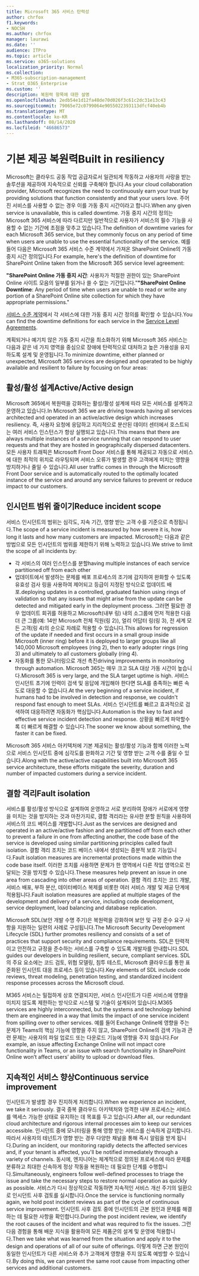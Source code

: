 ```yaml
---
title: Microsoft 365 서비스 탄력성
author: chrfox
f1.keywords:
- NOCSH
ms.author: chrfox
manager: laurawi
ms.date: ''
audience: ITPro
ms.topic: article
ms.service: o365-solutions
localization_priority: Normal
ms.collection:
- M365-subscription-management
- Strat_O365_Enterprise
ms.custom: ''
description: 복원력 항목에 대한 설명
ms.openlocfilehash: 2edb54e1d12fa48de70d026f3c61c2dc31e13c43
ms.sourcegitcommit: 79065e72c0799064e9055022393113dfcf40eb4b
ms.translationtype: MT
ms.contentlocale: ko-KR
ms.lasthandoff: 08/14/2020
ms.locfileid: "46686573"
---
```

# <a name="built-in-resiliency"></a><span data-ttu-id="49d1f-103">기본 제공 복원력</span><span class="sxs-lookup"><span data-stu-id="49d1f-103">Built in resiliency</span></span>

<span data-ttu-id="49d1f-104">Microsoft는 클라우드 공동 작업 공급자로서 일관되게 작동하고 사용자의 사랑을 받는 솔루션을 제공하여 지속적으로 신뢰를 구축해야 합니다.</span><span class="sxs-lookup"><span data-stu-id="49d1f-104">As your cloud collaboration provider, Microsoft recognizes the need to continuously earn your trust by providing solutions that function consistently and that your users love.</span></span> <span data-ttu-id="49d1f-105">주어진 서비스를 사용할 수 없는 경우 이를 가동 중지 시간이라고 합니다.</span><span class="sxs-lookup"><span data-stu-id="49d1f-105">When any given service is unavailable, this is called downtime.</span></span> <span data-ttu-id="49d1f-106">가동 중지 시간의 정의는 Microsoft 365 서비스에 따라 다르지만 일반적으로 사용자가 서비스의 필수 기능을 사용할 수 없는 기간에 초점을 맞추고 있습니다.</span><span class="sxs-lookup"><span data-stu-id="49d1f-106">The definition of downtime varies for each Microsoft 365 service, but they commonly focus on any period of time when users are unable to use the essential functionality of the service.</span></span> <span data-ttu-id="49d1f-107">예를 들어 다음은 Microsoft 365 서비스 수준 계약에서 가져온 SharePoint Online의 가동 중지 시간 정의입니다.</span><span class="sxs-lookup"><span data-stu-id="49d1f-107">For example, here's the definition of downtime for SharePoint Online taken from the Microsoft 365 service level agreement:</span></span>

<span data-ttu-id="49d1f-108">**"SharePoint Online 가동 중지 시간**: 사용자가 적절한 권한이 있는 SharePoint Online 사이트 모음의 일부를 읽거나 쓸 수 없는 기간입니다."</span><span class="sxs-lookup"><span data-stu-id="49d1f-108">**"SharePoint Online Downtime**: Any period of time when users are unable to read or write any portion of a SharePoint Online site collection for which they have appropriate permissions."</span></span>

<span data-ttu-id="49d1f-109">[서비스 수준 계약](https://www.microsoftvolumelicensing.com/DocumentSearch.aspx?Mode=3&DocumentTypeId=37)에서 각 서비스에 대한 가동 중지 시간 정의를 확인할 수 있습니다.</span><span class="sxs-lookup"><span data-stu-id="49d1f-109">You can find the downtime definitions for each service in the [Service Level Agreements](https://www.microsoftvolumelicensing.com/DocumentSearch.aspx?Mode=3&DocumentTypeId=37).</span></span>

<span data-ttu-id="49d1f-110">계획되거나 예기치 않은 가동 중지 시간을 최소화하기 위해 Microsoft 365 서비스는 다음과 같은 네 가지 영역을 중심으로 장애에 탄력적으로 대처하고 높은 가용성을 유지하도록 설계 및 운영됩니다.</span><span class="sxs-lookup"><span data-stu-id="49d1f-110">To minimize downtime, either planned or unexpected, Microsoft 365 services are designed and operated to be highly available and resilient to failure by focusing on four areas:</span></span>

## <a name="activeactive-design"></a><span data-ttu-id="49d1f-111">활성/활성 설계</span><span class="sxs-lookup"><span data-stu-id="49d1f-111">Active/Active design</span></span>

<span data-ttu-id="49d1f-112">Microsoft 365에서 복원력을 강화하는 활성/활성 설계에 따라 모든 서비스를 설계하고 운영하고 있습니다.</span><span class="sxs-lookup"><span data-stu-id="49d1f-112">In Microsoft 365 we are driving towards having all services architected and operated in an active/active design which increases resiliency.</span></span> <span data-ttu-id="49d1f-113">즉, 사용자 요청에 응답하고 지리적으로 분산된 데이터 센터에서 호스트되는 여러 서비스 인스턴스가 항상 실행되고 있습니다.</span><span class="sxs-lookup"><span data-stu-id="49d1f-113">This means that there are always multiple instances of a service running that can respond to user requests and that they are hosted in geographically dispersed datacenters.</span></span> <span data-ttu-id="49d1f-114">모든 사용자 트래픽은 Microsoft Front Door 서비스를 통해 제공되고 자동으로 서비스에 대한 최적의 위치로 라우팅되며 서비스 오류가 발생할 경우 고객에게 미치는 영향을 방지하거나 줄일 수 있습니다.</span><span class="sxs-lookup"><span data-stu-id="49d1f-114">All user traffic comes in through the Microsoft Front Door service and is automatically routed to the optimally located instance of the service and around any service failures to prevent or reduce impact to our customers.</span></span>

## <a name="reduce-incident-scope"></a><span data-ttu-id="49d1f-115">인시던트 범위 줄이기</span><span class="sxs-lookup"><span data-stu-id="49d1f-115">Reduce incident scope</span></span>

<span data-ttu-id="49d1f-116">서비스 인시던트의 범위는 심각도, 지속 기간, 영향 받는 고객 수를 기준으로 측정됩니다.</span><span class="sxs-lookup"><span data-stu-id="49d1f-116">The scope of a service incident is measured by how severe it is, how long it lasts and how many customers are impacted.</span></span> <span data-ttu-id="49d1f-117">Microsoft는 다음과 같은 방법으로 모든 인시던트의 범위를 제한하기 위해 노력하고 있습니다.</span><span class="sxs-lookup"><span data-stu-id="49d1f-117">We strive to limit the scope of all incidents by:</span></span>

- <span data-ttu-id="49d1f-118">각 서비스의 여러 인스턴스를 분할</span><span class="sxs-lookup"><span data-stu-id="49d1f-118">having multiple instances of each service partitioned off from each other</span></span>
- <span data-ttu-id="49d1f-119">업데이트에서 발생하는 문제를 배포 프로세스의 조기에 감지하여 완화할 수 있도록 유효성 검사 링을 사용하여 제어되고 등급이 지정된 방식으로 업데이트 배포.</span><span class="sxs-lookup"><span data-stu-id="49d1f-119">deploying updates in a controlled, graduated fashion using rings of validation so that any issues that might arise from the update can be detected and mitigated early in the deployment process.</span></span> <span data-ttu-id="49d1f-120">그러면 필요한 경우 업데이트 회귀를 허용하고 Microsoft(내부 링) 내의 소그룹에 먼저 적용한 다음 더 큰 그룹(예: 14만 Microsoft 전체 직원(링 2)), 얼리 어답터 링(링 3), 전 세계 모든 고객(링 4)의 순으로 차례로 적용할 수 있습니다.</span><span class="sxs-lookup"><span data-stu-id="49d1f-120">This allows for regression of the update if needed and first occurs in a small group inside Microsoft (inner ring) before it is deployed to larger groups like all 140,000 Microsoft employees (ring 2), then to early adopter rings (ring 3) and ultimately to all customers globally (ring 4).</span></span>
- <span data-ttu-id="49d1f-121">자동화를 통한 모니터링으로 개선 촉진</span><span class="sxs-lookup"><span data-stu-id="49d1f-121">driving improvements in monitoring through automation.</span></span> <span data-ttu-id="49d1f-122">Microsoft 365는 매우 크고 SLA 대상 가동 시간이 높습니다.</span><span class="sxs-lookup"><span data-stu-id="49d1f-122">Microsoft 365 is very large, and the SLA target uptime is high.</span></span> <span data-ttu-id="49d1f-123">서비스 인시던트 초기에 인력이 검색 및 응답에 개입해야 한다면 SLA를 충족하는 빠른 속도로 대응할 수 없습니다.</span><span class="sxs-lookup"><span data-stu-id="49d1f-123">At the very beginning of a service incident, if humans had to be involved in detection and response, we couldn't respond fast enough to meet SLAs.</span></span> <span data-ttu-id="49d1f-124">서비스 인시던트를 빠르고 효과적으로 검색하여 대응하려면 자동화가 핵심입니다.</span><span class="sxs-lookup"><span data-stu-id="49d1f-124">Automation is the key to fast and effective service incident detection and response.</span></span> <span data-ttu-id="49d1f-125">상황을 빠르게 파악할수록 더 빠르게 해결할 수 있습니다.</span><span class="sxs-lookup"><span data-stu-id="49d1f-125">The sooner we know about something, the faster it can be fixed.</span></span>

<span data-ttu-id="49d1f-126">Microsoft 365 서비스 아키텍처에 기본 제공되는 활성/활성 기능과 함께 이러한 노력으로 서비스 인시던트 중에 심각도를 완화하고 기간 및 영향 받는 고객 수를 줄일 수 있습니다.</span><span class="sxs-lookup"><span data-stu-id="49d1f-126">Along with the active/active capabilities built into Microsoft 365 service architecture, these efforts mitigate the severity, duration and number of impacted customers during a service incident.</span></span>  

## <a name="fault-isolation"></a><span data-ttu-id="49d1f-127">결함 격리</span><span class="sxs-lookup"><span data-stu-id="49d1f-127">Fault isolation</span></span>

<span data-ttu-id="49d1f-128">서비스를 활성/활성 방식으로 설계하여 운영하고 서로 분리하여 장애가 서로에게 영향을 미치는 것을 방지하는 것과 마찬가지로, 결함 격리라는 유사한 분할 원칙을 사용하여 서비스의 코드 베이스를 개발합니다.</span><span class="sxs-lookup"><span data-stu-id="49d1f-128">Just as the services are designed and operated in an active/active fashion and are partitioned off from each other to prevent a failure in one from affecting another, the code base of the service is developed using similar partitioning principles called fault isolation.</span></span> <span data-ttu-id="49d1f-129">결함 격리 조치는 코드 베이스 내에서 생성되는 증분적 보호 기능입니다.</span><span class="sxs-lookup"><span data-stu-id="49d1f-129">Fault isolation measures are incremental protections made within the code base itself.</span></span> <span data-ttu-id="49d1f-130">이러한 조치를 사용하면 문제가 한 영역에서 다른 작업 영역으로 전달되는 것을 방지할 수 있습니다.</span><span class="sxs-lookup"><span data-stu-id="49d1f-130">These measures help prevent an issue in one area from cascading into other areas of operation.</span></span>
<span data-ttu-id="49d1f-131">결함 격리 조치는 코드 개발, 서비스 배포, 부하 분산, 데이터베이스 복제를 비롯한 여러 서비스 개발 및 제공 단계에 적용됩니다.</span><span class="sxs-lookup"><span data-stu-id="49d1f-131">Fault isolation measures are applied at multiple stages of the development and delivery of a service, including code development, service deployment, load balancing and database replication.</span></span>

<span data-ttu-id="49d1f-132">Microsoft SDL(보안 개발 수명 주기)은 복원력을 강화하며 보안 및 규정 준수 요구 사항을 지원하는 일련의 사례로 구성됩니다.</span><span class="sxs-lookup"><span data-stu-id="49d1f-132">The Microsoft Security Development Lifecycle (SDL) further promotes resiliency and consists of a set of practices that support security and compliance requirements.</span></span> <span data-ttu-id="49d1f-133">SDL은 탄력적이고 안전하고 규정을 준수하는 서비스를 구축할 수 있도록 개발자를 안내합니다.</span><span class="sxs-lookup"><span data-stu-id="49d1f-133">SDL guides our developers in building resilient, secure, compliant services.</span></span> <span data-ttu-id="49d1f-134">SDL의 주요 요소에는 코드 검토, 위협 모델링, 침투 테스트, Microsoft 클라우드를 통한 표준화된 인시던트 대응 프로세스 등이 있습니다.</span><span class="sxs-lookup"><span data-stu-id="49d1f-134">Key elements of SDL include code reviews, threat modeling, penetration testing, and standardized incident response processes across the Microsoft cloud.</span></span>

<span data-ttu-id="49d1f-135">M365 서비스는 밀접하게 상호 연결되지만, 서비스 인시던트가 다른 서비스에 영향을 미치지 않도록 제한하는 방식으로 시스템 및 기술이 설계되어 있습니다.</span><span class="sxs-lookup"><span data-stu-id="49d1f-135">M365 services are highly interconnected, but the systems and technology behind them are engineered in a way that limits the impact of one service incident from spilling over to other services.</span></span> <span data-ttu-id="49d1f-136">예를 들어 Exchange Online에 영향을 주는 문제가 Teams의 핵심 기능에 영향을 주지 않고, SharePoint Online의 검색 기능과 관련 문제는 사용자의 파일 업로드 또는 다운로드 기능에 영향을 주지 않습니다.</span><span class="sxs-lookup"><span data-stu-id="49d1f-136">For example, an issue affecting Exchange Online will not impact core functionality in Teams, or an issue with search functionality in SharePoint Online won’t affect users’ ability to upload or download files.</span></span>

## <a name="continuous-service-improvement"></a><span data-ttu-id="49d1f-137">지속적인 서비스 향상</span><span class="sxs-lookup"><span data-stu-id="49d1f-137">Continuous service improvement</span></span>

<span data-ttu-id="49d1f-138">인시던트가 발생할 경우 진지하게 처리합니다.</span><span class="sxs-lookup"><span data-stu-id="49d1f-138">When we experience an incident, we take it seriously.</span></span> <span data-ttu-id="49d1f-139">결국 중복 클라우드 아키텍처와 엄격한 내부 프로세스는 서비스를 액세스 가능한 상태로 유지하는 데 목표를 두고 있습니다.</span><span class="sxs-lookup"><span data-stu-id="49d1f-139">After all, our redundant cloud architecture and rigorous internal processes aim to keep our services accessible.</span></span> <span data-ttu-id="49d1f-140">인시던트 중에 모니터링을 통해 영향 받는 서비스를 신속하게 감지합니다. 따라서 사용자의 테넌트가 영향 받는 경우 다양한 채널을 통해 즉시 알림을 받게 됩니다.</span><span class="sxs-lookup"><span data-stu-id="49d1f-140">During an incident, our monitoring rapidly detects the affected services and, if your tenant is affected, you'll be notified immediately through a variety of channels.</span></span> <span data-ttu-id="49d1f-141">동시에, 엔지니어는 체계적으로 정의된 프로세스에 따라 문제를 분류하고 최대한 신속하게 정상 작동을 복원하는 데 필요한 단계를 수행합니다.</span><span class="sxs-lookup"><span data-stu-id="49d1f-141">Simultaneously, engineers follow well-defined processes to triage the issue and take the necessary steps to restore normal operation as quickly as possible.</span></span> <span data-ttu-id="49d1f-142">서비스가 다시 정상적으로 작동하면 지속적인 서비스 개선 주기의 일환으로 인시던트 사후 검토를 실시합니다.</span><span class="sxs-lookup"><span data-stu-id="49d1f-142">Once the service is functioning normally again, we hold post incident reviews as part of the cycle of continuous service improvement.</span></span> <span data-ttu-id="49d1f-143">인시던트 사후 검토 중에 인시던트의 근본 원인과 문제를 해결하는 데 필요한 사항을 확인합니다.</span><span class="sxs-lookup"><span data-stu-id="49d1f-143">During the post incident review, we identify the root causes of the incident and what was required to fix the issues.</span></span> <span data-ttu-id="49d1f-144">그런 다음 경험을 통해 배운 지식을 활용하여 모든 제품군의 설계 및 운영에 적용합니다.</span><span class="sxs-lookup"><span data-stu-id="49d1f-144">Then we take what was learned from the situation and apply it to the design and operations of all of our suite of offerings.</span></span> <span data-ttu-id="49d1f-145">이렇게 하면 근본 원인이 동일한 인시던트가 다른 서비스와 추가 고객에게 영향을 주지 않도록 예방할 수 있습니다.</span><span class="sxs-lookup"><span data-stu-id="49d1f-145">By doing this, we can prevent the same root cause from impacting other services and additional customers.</span></span>
